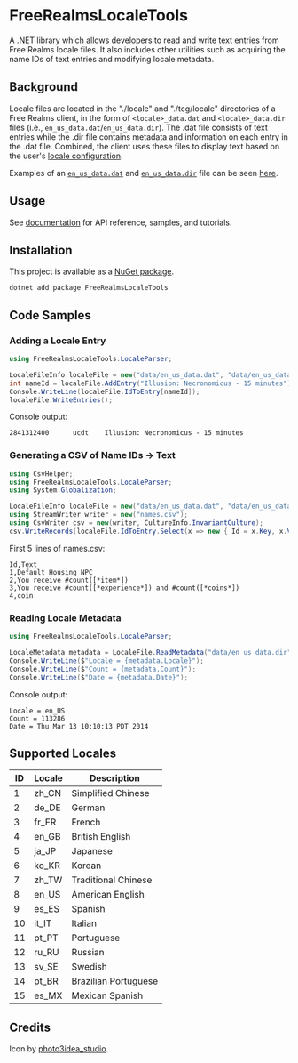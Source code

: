 # FreeRealmsLocaleTools

A .NET library which allows developers to read and write text entries from Free Realms locale files. It also includes other utilities such as acquiring the name IDs of text entries and modifying locale metadata.

## Background

Locale files are located in the "./locale" and "./tcg/locale" directories of a Free Realms client, in the form of `<locale>_data.dat` and `<locale>_data.dir` files (i.e., `en_us_data.dat`/`en_us_data.dir`). The .dat file consists of text entries while the .dir file contains metadata and information on each entry in the .dat file. Combined, the client uses these files to display text based on the user's [locale configuration](#supported-locales).

Examples of an [`en_us_data.dat`](https://raw.githubusercontent.com/Udaya-X2/FreeRealmsLocaleTools/refs/heads/main/test/FreeRealmsLocaleTools.Tests/data/en_us_data.dat) and [`en_us_data.dir`](https://raw.githubusercontent.com/Udaya-X2/FreeRealmsLocaleTools/refs/heads/main/test/FreeRealmsLocaleTools.Tests/data/en_us_data.dir) file can be seen [here](https://github.com/Udaya-X2/FreeRealmsLocaleTools/tree/main/test/FreeRealmsLocaleTools.Tests/data).

## Usage

See [documentation](https://udaya-x2.github.io/FreeRealmsLocaleTools) for API reference, samples, and tutorials.

## Installation

This project is available as a [NuGet package](https://www.nuget.org/packages/FreeRealmsLocaleTools).

```
dotnet add package FreeRealmsLocaleTools
```

## Code Samples

### Adding a Locale Entry

```cs
using FreeRealmsLocaleTools.LocaleParser;

LocaleFileInfo localeFile = new("data/en_us_data.dat", "data/en_us_data.dir");
int nameId = localeFile.AddEntry("Illusion: Necronomicus - 15 minutes");
Console.WriteLine(localeFile.IdToEntry[nameId]);
localeFile.WriteEntries();
```

Console output:

```
2841312400      ucdt    Illusion: Necronomicus - 15 minutes
```

### Generating a CSV of Name IDs -> Text

```cs
using CsvHelper;
using FreeRealmsLocaleTools.LocaleParser;
using System.Globalization;

LocaleFileInfo localeFile = new("data/en_us_data.dat", "data/en_us_data.dir");
using StreamWriter writer = new("names.csv");
using CsvWriter csv = new(writer, CultureInfo.InvariantCulture);
csv.WriteRecords(localeFile.IdToEntry.Select(x => new { Id = x.Key, x.Value.Text }));
```

First 5 lines of names.csv:

```
Id,Text
1,Default Housing NPC
2,You receive #count([*item*])
3,You receive #count([*experience*]) and #count([*coins*])
4,coin
```

### Reading Locale Metadata

```cs
using FreeRealmsLocaleTools.LocaleParser;

LocaleMetadata metadata = LocaleFile.ReadMetadata("data/en_us_data.dir");
Console.WriteLine($"Locale = {metadata.Locale}");
Console.WriteLine($"Count = {metadata.Count}");
Console.WriteLine($"Date = {metadata.Date}");
```

Console output:

```
Locale = en_US
Count = 113286
Date = Thu Mar 13 10:10:13 PDT 2014
```

## Supported Locales

| ID | Locale | Description          |
|----|--------|----------------------|
| 1  | zh_CN  | Simplified Chinese   |
| 2  | de_DE  | German               |
| 3  | fr_FR  | French               |
| 4  | en_GB  | British English      |
| 5  | ja_JP  | Japanese             |
| 6  | ko_KR  | Korean               |
| 7  | zh_TW  | Traditional Chinese  |
| 8  | en_US  | American English     |
| 9  | es_ES  | Spanish              |
| 10 | it_IT  | Italian              |
| 11 | pt_PT  | Portuguese           |
| 12 | ru_RU  | Russian              |
| 13 | sv_SE  | Swedish              |
| 14 | pt_BR  | Brazilian Portuguese |
| 15 | es_MX  | Mexican Spanish      |

## Credits

Icon by [photo3idea_studio](https://www.freepik.com/icon/languages_4983962).

